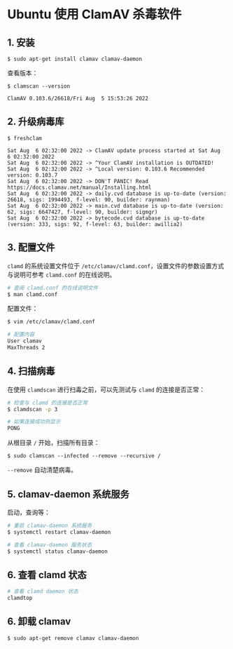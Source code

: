 # Ubuntu 使用 ClamAV 杀毒软件

## 1. 安装

```shell
$ sudo apt-get install clamav clamav-daemon
```

查看版本：

```shell
$ clamscan --version

ClamAV 0.103.6/26618/Fri Aug  5 15:53:26 2022
```

## 2. 升级病毒库

```shell
$ freshclam

Sat Aug  6 02:32:00 2022 -> ClamAV update process started at Sat Aug  6 02:32:00 2022
Sat Aug  6 02:32:00 2022 -> ^Your ClamAV installation is OUTDATED!
Sat Aug  6 02:32:00 2022 -> ^Local version: 0.103.6 Recommended version: 0.103.7
Sat Aug  6 02:32:00 2022 -> DON'T PANIC! Read https://docs.clamav.net/manual/Installing.html
Sat Aug  6 02:32:00 2022 -> daily.cvd database is up-to-date (version: 26618, sigs: 1994493, f-level: 90, builder: raynman)
Sat Aug  6 02:32:00 2022 -> main.cvd database is up-to-date (version: 62, sigs: 6647427, f-level: 90, builder: sigmgr)
Sat Aug  6 02:32:00 2022 -> bytecode.cvd database is up-to-date (version: 333, sigs: 92, f-level: 63, builder: awillia2)
```

## 3. 配置文件

`clamd` 的系统设置文件位于 `/etc/clamav/clamd.conf`，设置文件的参数设置方式与说明可参考 `clamd.conf` 的在线说明。

```bash
# 查阅 clamd.conf 的在线说明文件
$ man clamd.conf
```

配置文件：

```bash
$ vim /etc/clamav/clamd.conf

# 配置内容
User clamav
MaxThreads 2
```

## 4. 扫描病毒

在使用 `clamdscan` 进行扫毒之前，可以先测试与 `clamd` 的连接是否正常：

```bash
# 检查与 clamd 的连接是否正常
$ clamdscan -p 3

# 如果连接成功则显示
PONG
```

从根目录 `/` 开始，扫描所有目录：

```shell
$ sudo clamscan --infected --remove --recursive /
```

`--remove` 自动清楚病毒。

## 5. clamav-daemon 系统服务

启动，查询等：

```bash
# 重启 clamav-daemon 系统服务
$ systemctl restart clamav-daemon

# 查看 clamav-daemon 服务状态
$ systemctl status clamav-daemon
```

## 6. 查看 clamd 状态

```bash
# 查看 clamd daemon 状态
clamdtop
```

## 6. 卸载 clamav

```shell
$ sudo apt-get remove clamav clamav-daemon
```

